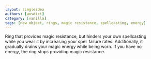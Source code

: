 ```yaml
---
layout: singleidea
authors: [aosdict]
category: [vanilla]
tags: [new object, rings, magic resistance, spellcasting, energy]
---
```

Ring that provides magic resistance, but hinders your own spellcasting while you wear it by increasing your spell failure rates. Additionally, it gradually drains your magic energy while being worn. If you have no energy, the ring stops providing magic resistance.
